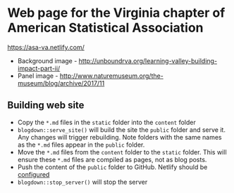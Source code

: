# Web page for the Virginia chapter of American Statistical Association

https://asa-va.netlify.com/

- Background image - http://unboundrva.org/learning-valley-building-impact-part-ii/
- Panel image - http://www.naturemuseum.org/the-museum/blog/archive/2017/11

## Building web site

- Copy the `*.md` files in the `static` folder into the `content` folder
- `blogdown::serve_site()` will build the site the `public` folder and serve it. Any changes will trigger rebuilding. Note folders with the same names as the `*.md` files appear in the `public` folder.
- Move the `*.md` files from the `content` folder to the `static` folder. This will ensure these `*.md` files are compiled as pages, not as blog posts.
- Push the content of the `public` folder to GitHub. Netlify should be [configured](https://bookdown.org/yihui/blogdown/netlify.html) 
- `blogdown::stop_server()` will stop the server